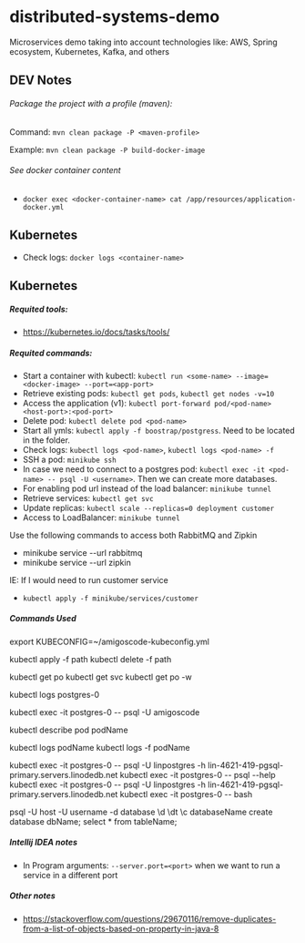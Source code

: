 # distributed-systems-demo
Microservices demo taking into account technologies like: AWS, Spring ecosystem, Kubernetes, Kafka, and others

## DEV Notes
###### Package the project with a profile (maven):
Command: `mvn clean package -P <maven-profile>`

Example: `mvn clean package -P build-docker-image`

###### See docker container content
- `docker exec <docker-container-name> cat /app/resources/application-docker.yml`

## Kubernetes
- Check logs: `docker logs <container-name>`

## Kubernetes
##### Requited tools:
- https://kubernetes.io/docs/tasks/tools/

##### Requited commands:
- Start a container with kubectl: `kubectl run <some-name> --image=<docker-image> --port=<app-port>`
- Retrieve existing pods: `kubectl get pods`, `kubectl get nodes -v=10`
- Access the application (v1): `kubectl port-forward pod/<pod-name> <host-port>:<pod-port>`
- Delete pod: `kubectl delete pod <pod-name>`
- Start all ymls: `kubectl apply -f boostrap/postgress`. Need to be located in the folder.
- Check logs: `kubectl logs <pod-name>`, `kubectl logs <pod-name> -f`
- SSH a pod: `minikube ssh`
- In case we need to connect to a postgres pod: `kubectl exec -it <pod-name> -- psql -U <username>`. Then we can create more databases.
- For enabling pod url instead of the load balancer: `minikube tunnel`
- Retrieve services: `kubectl get svc`
- Update replicas: `kubectl scale --replicas=0 deployment customer`
- Access to LoadBalancer: `minikube tunnel`

Use the following commands to access both RabbitMQ and Zipkin
- minikube service --url rabbitmq
- minikube service --url zipkin

IE: If I would need to run customer service
- `kubectl apply -f minikube/services/customer`


##### Commands Used

export KUBECONFIG=~/amigoscode-kubeconfig.yml

kubectl apply -f path
kubectl delete -f path

kubectl get po
kubectl get svc
kubectl get po -w

kubectl logs postgres-0

kubectl exec -it postgres-0 -- psql -U amigoscode

kubectl describe pod podName

kubectl logs podName
kubectl logs -f podName

kubectl exec -it postgres-0 -- psql -U linpostgres -h lin-4621-419-pgsql-primary.servers.linodedb.net
kubectl exec -it postgres-0 -- psql --help
kubectl exec -it postgres-0 -- psql -U linpostgres -h lin-4621-419-pgsql-primary.servers.linodedb.net
kubectl exec -it postgres-0 -- bash

psql -U host -U username -d database
\d
\dt
\c databaseName
create database dbName;
select * from tableName;

##### Intellij IDEA notes
- In Program arguments: `--server.port=<port>` when we want to run a service in a different port


##### Other notes
- https://stackoverflow.com/questions/29670116/remove-duplicates-from-a-list-of-objects-based-on-property-in-java-8


